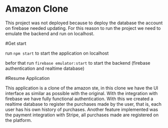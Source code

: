 # Amazon Clone

This project was not deployed because to deploy the database the account on firebase needed updating. For this reason to run the project we need to emulate the backend and run on localhost.

#Get start

run `npm start` to start the application on localhost

befor that run `firebase emulator:start` to start the backend (firebase authentication and realtime database)


#Resume Application

This application is a clone of the amazon ste, in this clone we have the UI interface as similar as possible with the original. With the integration with firebase we have fully functional authentication. With this we created a realtime database to register the purchases made by the user, that is, each user has his own history of purchases. Another feature implemented was the payment integration with Stripe, all purchases made are registered on the platform.



